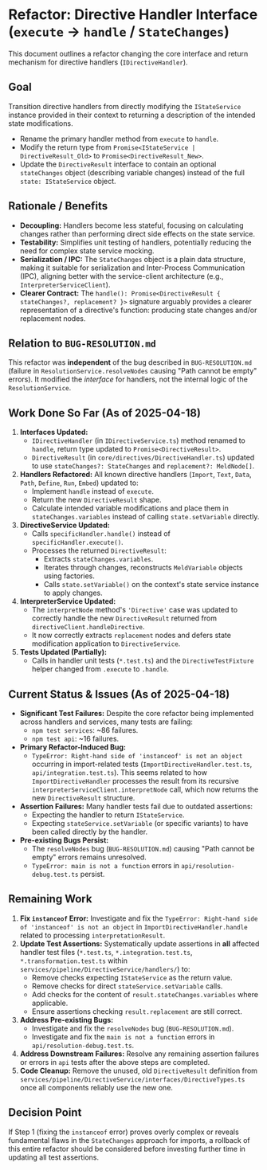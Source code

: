 # Refactor: Directive Handler Interface (`execute` -> `handle` / `StateChanges`)

This document outlines a refactor changing the core interface and return mechanism for directive handlers (`IDirectiveHandler`).

## Goal

Transition directive handlers from directly modifying the `IStateService` instance provided in their context to returning a description of the intended state modifications.

- Rename the primary handler method from `execute` to `handle`.
- Modify the return type from `Promise<IStateService | DirectiveResult_Old>` to `Promise<DirectiveResult_New>`.
- Update the `DirectiveResult` interface to contain an optional `stateChanges` object (describing variable changes) instead of the full `state: IStateService` object.

## Rationale / Benefits

- **Decoupling:** Handlers become less stateful, focusing on calculating changes rather than performing direct side effects on the state service.
- **Testability:** Simplifies unit testing of handlers, potentially reducing the need for complex state service mocking.
- **Serialization / IPC:** The `StateChanges` object is a plain data structure, making it suitable for serialization and Inter-Process Communication (IPC), aligning better with the service-client architecture (e.g., `InterpreterServiceClient`).
- **Clearer Contract:** The `handle(): Promise<DirectiveResult { stateChanges?, replacement? }>` signature arguably provides a clearer representation of a directive's function: producing state changes and/or replacement nodes.

## Relation to `BUG-RESOLUTION.md`

This refactor was **independent** of the bug described in `BUG-RESOLUTION.md` (failure in `ResolutionService.resolveNodes` causing "Path cannot be empty" errors). It modified the *interface* for handlers, not the internal logic of the `ResolutionService`.

## Work Done So Far (As of 2025-04-18)

1.  **Interfaces Updated:**
    *   `IDirectiveHandler` (in `IDirectiveService.ts`) method renamed to `handle`, return type updated to `Promise<DirectiveResult>`.
    *   `DirectiveResult` (in `core/directives/DirectiveHandler.ts`) updated to use `stateChanges?: StateChanges` and `replacement?: MeldNode[]`.
2.  **Handlers Refactored:** All known directive handlers (`Import`, `Text`, `Data`, `Path`, `Define`, `Run`, `Embed`) updated to:
    *   Implement `handle` instead of `execute`.
    *   Return the new `DirectiveResult` shape.
    *   Calculate intended variable modifications and place them in `stateChanges.variables` instead of calling `state.setVariable` directly.
3.  **DirectiveService Updated:**
    *   Calls `specificHandler.handle()` instead of `specificHandler.execute()`.
    *   Processes the returned `DirectiveResult`:
        *   Extracts `stateChanges.variables`.
        *   Iterates through changes, reconstructs `MeldVariable` objects using factories.
        *   Calls `state.setVariable()` on the context's state service instance to apply changes.
4.  **InterpreterService Updated:**
    *   The `interpretNode` method's `'Directive'` case was updated to correctly handle the new `DirectiveResult` returned from `directiveClient.handleDirective`.
    *   It now correctly extracts `replacement` nodes and defers state modification application to `DirectiveService`.
5.  **Tests Updated (Partially):**
    *   Calls in handler unit tests (`*.test.ts`) and the `DirectiveTestFixture` helper changed from `.execute` to `.handle`.

## Current Status & Issues (As of 2025-04-18)

- **Significant Test Failures:** Despite the core refactor being implemented across handlers and services, many tests are failing:
    - `npm test services`: ~86 failures.
    - `npm test api`: ~16 failures.
- **Primary Refactor-Induced Bug:**
    - `TypeError: Right-hand side of 'instanceof' is not an object` occurring in import-related tests (`ImportDirectiveHandler.test.ts`, `api/integration.test.ts`). This seems related to how `ImportDirectiveHandler` processes the result from its recursive `interpreterServiceClient.interpretNode` call, which now returns the new `DirectiveResult` structure.
- **Assertion Failures:** Many handler tests fail due to outdated assertions:
    - Expecting the handler to return `IStateService`.
    - Expecting `stateService.setVariable` (or specific variants) to have been called directly by the handler.
- **Pre-existing Bugs Persist:**
    - The `resolveNodes` bug (`BUG-RESOLUTION.md`) causing "Path cannot be empty" errors remains unresolved.
    - `TypeError: main is not a function` errors in `api/resolution-debug.test.ts` persist.

## Remaining Work

1.  **Fix `instanceof` Error:** Investigate and fix the `TypeError: Right-hand side of 'instanceof' is not an object` in `ImportDirectiveHandler.handle` related to processing `interpretationResult`.
2.  **Update Test Assertions:** Systematically update assertions in **all** affected handler test files (`*.test.ts`, `*.integration.test.ts`, `*.transformation.test.ts` within `services/pipeline/DirectiveService/handlers/`) to:
    *   Remove checks expecting `IStateService` as the return value.
    *   Remove checks for direct `stateService.setVariable` calls.
    *   Add checks for the content of `result.stateChanges.variables` where applicable.
    *   Ensure assertions checking `result.replacement` are still correct.
3.  **Address Pre-existing Bugs:**
    *   Investigate and fix the `resolveNodes` bug (`BUG-RESOLUTION.md`).
    *   Investigate and fix the `main is not a function` errors in `api/resolution-debug.test.ts`.
4.  **Address Downstream Failures:** Resolve any remaining assertion failures or errors in `api` tests after the above steps are completed.
5.  **Code Cleanup:** Remove the unused, old `DirectiveResult` definition from `services/pipeline/DirectiveService/interfaces/DirectiveTypes.ts` once all components reliably use the new one.

## Decision Point

If Step 1 (fixing the `instanceof` error) proves overly complex or reveals fundamental flaws in the `StateChanges` approach for imports, a rollback of this entire refactor should be considered before investing further time in updating all test assertions. 
